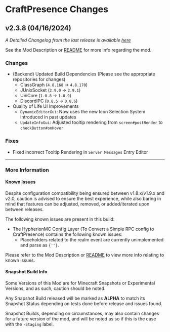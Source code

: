 # CraftPresence Changes

## v2.3.8 (04/16/2024)

_A Detailed Changelog from the last release is
available [here](https://gitlab.com/CDAGaming/CraftPresence/-/compare/release%2Fv2.3.7...release%2Fv2.3.8)_

See the Mod Description or [README](https://gitlab.com/CDAGaming/CraftPresence) for more info regarding the mod.

### Changes

* (Backend) Updated Build Dependencies (Please see the appropriate repositories for changes)
    * ClassGraph (`4.8.168` -> `4.8.170`)
    * JUnixSocket (`2.9.0` -> `2.9.1`)
    * UniCore (`1.0.8` -> `1.0.9`)
    * DiscordIPC (`0.8.5` -> `0.8.6`)
* Quality of Life UI Improvements
    * `DynamicEditorGui`: Now uses the new Icon Selection System introduced in past updates
    * `UpdateInfoGui`: Adjusted tooltip rendering from `screen#postRender` to `checkButton#onHover`

### Fixes

* Fixed incorrect Tooltip Rendering in `Server Messages` Entry Editor

___

### More Information

#### Known Issues

Despite configuration compatibility being ensured between v1.8.x/v1.9.x and v2.0,
caution is advised to ensure the best experience, while also baring in mind that features can be adjusted, removed, or
added/iterated upon between releases.

The following known issues are present in this build:

* The HypherionMC Config Layer (To Convert a Simple RPC config to CraftPresence) contains the following known issues:
    * Placeholders related to the realm event are currently unimplemented and parse as `{''}`.

Please refer to the Mod Description or [README](https://gitlab.com/CDAGaming/CraftPresence) to view more info relating
to known issues.

#### Snapshot Build Info

Some Versions of this Mod are for Minecraft Snapshots or Experimental Versions, and as such, caution should be noted.

Any Snapshot Build released will be marked as **ALPHA** to match its Snapshot Status depending on tests done before
release
and issues found.

Snapshot Builds, depending on circumstances, may also contain changes for a future version of the mod, and will be noted
as so if this is the case with the `-Staging` label.
